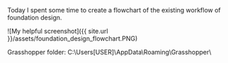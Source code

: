 Today I spent some time to create a flowchart of the existing workflow of foundation design.

![My helpful screenshot]({{ site.url }}/assets/foundation_design_flowchart.PNG)


Grasshopper folder:
C:\Users\[USER]\AppData\Roaming\Grasshopper\
